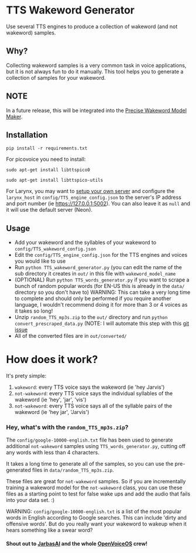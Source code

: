 # TTS Wakeword Generator
Use several TTS engines to produce a collection of wakeword (and not wakeword) samples.

## Why?
Collecting wakeword samples is a very common task in voice applications, but it is not always fun to do it manually. This tool helps you to generate a collection of samples for your wakeword. 

## NOTE
In a future release, this will be integrated into the [Precise Wakeword Model Maker](https://github.com/secretsauceai/precise-wakeword-model-maker).

## Installation
`pip install -r requirements.txt`

For picovoice you need to install:

`sudo apt-get install libttspico0`

`sudo apt-get install libttspico-utils`

For Larynx, you may want to [setup your own server](https://github.com/rhasspy/larynx) and configure the `larynx_host` in `config/TTS_engine_config.json` to the server's IP address and port number (ie https://127.0.0.1:5002). You can also leave it as `null` and it will use the default server (Neon).

## Usage
* Add your wakeword and the syllables of your wakeword to `config/TTS_wakeword_config.json`
* Edit the `config/TTS_engine_config.json` for the TTS engines and voices you would like to use
* Run `python TTS_wakeword_generator.py` (you can edit the name of the sub directory it creates in `out/` in this file with `wakeword_model_name`
* (OPTIONAL) Run `python TTS_words_generator.py` if you want to scrape a bunch of random popular words (for EN-US this is already in the `data/` directory so you don't have to) WARNING: This can take a very long time to complete and should only be performed if you require another language, I wouldn't recommend doing it for more than 3 or 4 voices as it takes so long!
* Unzip `random_TTS_mp3s.zip` to the `out/` directory and run `python convert_prescraped_data.py` (NOTE: I will automate this step with this [git issue](https://github.com/AmateurAcademic/TTS-wakeword-generator/issues/5)
* All of the converted files are in `out/converted/`

# How does it work?
It's prety simple:
1. `wakeword`: every TTS voice says the wakeword (ie 'hey Jarvis')
2. `not-wakeword`: every TTS voice says the individual syllables of the wakeword (ie 'hey', 'jar', 'vis')
3. `not-wakeword`: every TTS voice says all of the syllable pairs of the wakeword (ie 'hey jar', 'Jarvis')

### Hey, what's with the `random_TTS_mp3s.zip`?
The `config/google-10000-english.txt` file has been used to generate additional `not-wakeword` samples using `TTS_words_generator.py`, cutting off any words with less than 4 characters.

It takes a long time to generate all of the samples, so you can use the pre-generated files in `data/random_TTS_mp3s.zip`.

These files are great for `not-wakeword` samples. So if you are incrementally training a wakeword model for the `not-wakeword` class, you can use these files as a starting point to test for false wake ups and add the audio that fails into your data set. :)

WARNING: `config/google-10000-english.txt` is a list of the most popular words in English according to Google searches. This can include 'dirty and offensive words'. But do you really want your wakeword to wakeup when it hears something like a swear word?

#### Shout out to [JarbasAl](https://github.com/JarbasAl) and the whole [OpenVoiceOS](https://github.com/OpenVoiceOS/) crew!
